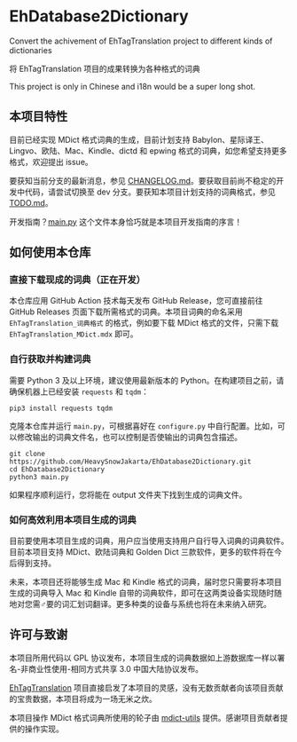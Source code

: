 # EhDatabase2Dictionary
Convert the achivement of EhTagTranslation project to different kinds of dictionaries

将 EhTagTranslation 项目的成果转换为各种格式的词典

This project is only in Chinese and i18n would be a super long shot.

## 本项目特性

目前已经实现 MDict 格式词典的生成，目前计划支持 Babylon、星际译王、Lingvo、欧陆、Mac、Kindle、dictd 和 epwing 格式的词典，如您希望支持更多格式，欢迎提出 issue。

要获知当前分支的最新消息，参见 [CHANGELOG.md](doc/CHANGELOG.md)。要获取目前尚不稳定的开发中代码，请尝试切换至 dev 分支。要获知本项目计划支持的词典格式，参见 [TODO.md](doc/TODO.md)。

开发指南？[main.py](main.py) 这个文件本身恰巧就是本项目开发指南的序言！

## 如何使用本仓库

### 直接下载现成的词典（正在开发）

本仓库应用 GitHub Action 技术每天发布 GitHub Release，您可直接前往 GitHub Releases 页面下载所需格式的词典。本项目词典的命名采用 `EhTagTranslation_词典格式` 的格式，例如要下载 MDict 格式的文件，只需下载 `EhTagTranslation_MDict.mdx` 即可。

### 自行获取并构建词典

需要 Python 3 及以上环境，建议使用最新版本的 Python。在构建项目之前，请确保机器上已经安装 `requests` 和 `tqdm`：

```
pip3 install requests tqdm
```

克隆本仓库并运行 `main.py`，可根据喜好在 `configure.py` 中自行配置。比如，可以修改输出的词典文件名，也可以控制是否使输出的词典包含描述。

```
git clone https://github.com/HeavySnowJakarta/EhDatabase2Dictionary.git
cd EhDatabase2Dictionary
python3 main.py
```

如果程序顺利运行，您将能在 output 文件夹下找到生成的词典文件。

### 如何高效利用本项目生成的词典

目前要使用本项目生成的词典，用户应当使用支持用户自行导入词典的词典软件。目前本项目支持 MDict、欧陆词典和 Golden Dict 三款软件，更多的软件将在今后得到支持。

未来，本项目还将能够生成 Mac 和 Kindle 格式的词典，届时您只需要将本项目生成的词典导入 Mac 和 Kindle 自带的词典软件，即可在这两类设备实现随时随地对您需♂要的词汇划词翻译。更多种类的设备与系统也将在未来纳入研究。

## 许可与致谢

本项目所用代码以 GPL 协议发布，本项目生成的词典数据如上游数据库一样以署名-非商业性使用-相同方式共享 3.0 中国大陆协议发布。

[EhTagTranslation](https://github.com/EhTagTranslation/Database) 项目直接启发了本项目的灵感，没有无数贡献者向该项目贡献的宝贵数据，本项目将成为一场无米之炊。

本项目操作 MDict 格式词典所使用的轮子由 [mdict-utils](https://github.com/liuyug/mdict-utils) 提供。感谢项目贡献者提供的操作实现。